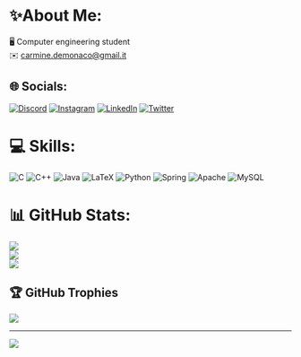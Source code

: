 # ✨️About Me:
🖥️ Computer engineering student<br>✉️ carmine.demonaco@gmail.it


## 🌐 Socials:
[![Discord](https://img.shields.io/badge/Discord-%237289DA.svg?logo=discord&logoColor=white)](https://discord.gg/oldhipsterboy#1220) [![Instagram](https://img.shields.io/badge/Instagram-%23E4405F.svg?logo=Instagram&logoColor=white)](https://instagram.com/unknowncharacter_?igshid=ZDc4ODBmNjlmNQ==) [![LinkedIn](https://img.shields.io/badge/LinkedIn-%230077B5.svg?logo=linkedin&logoColor=white)](https://www.linkedin.com/in/carmine-de-monaco-b709b7234) [![Twitter](https://img.shields.io/badge/Twitter-%231DA1F2.svg?logo=Twitter&logoColor=white)](https://twitter.com/oldhipsterboy?t=jf-YYV08FlicWucTdeSv3g&s=35) 

# 💻 Skills:
![C](https://img.shields.io/badge/c-%2300599C.svg?style=for-the-badge&logo=c&logoColor=white) ![C++](https://img.shields.io/badge/c++-%2300599C.svg?style=for-the-badge&logo=c%2B%2B&logoColor=white) ![Java](https://img.shields.io/badge/java-%23ED8B00.svg?style=for-the-badge&logo=java&logoColor=white) ![LaTeX](https://img.shields.io/badge/latex-%23008080.svg?style=for-the-badge&logo=latex&logoColor=white) ![Python](https://img.shields.io/badge/python-3670A0?style=for-the-badge&logo=python&logoColor=ffdd54) ![Spring](https://img.shields.io/badge/spring-%236DB33F.svg?style=for-the-badge&logo=spring&logoColor=white) ![Apache](https://img.shields.io/badge/apache-%23D42029.svg?style=for-the-badge&logo=apache&logoColor=white) ![MySQL](https://img.shields.io/badge/mysql-%2300f.svg?style=for-the-badge&logo=mysql&logoColor=white) 
# 📊 GitHub Stats:
![](https://github-readme-stats-cdemonaco99.vercel.app/api?username=cdemonco99&theme=dark&hide_border=false&include_all_commits=true&count_private=true)<br/>
![](https://github-readme-streak-stats.herokuapp.com/?user=cdemonaco99&theme=dark&hide_border=false)<br/>
![](https://github-readme-stats-cdemonaco99.vercel.app/api/top-langs/?username=cdemonaco99&theme=dark&hide_border=false&include_all_commits=true&count_private=true&layout=compact)

## 🏆 GitHub Trophies
![](https://github-profile-trophy.vercel.app/?username=cdemonaco99&theme=monokai&no-frame=false&no-bg=true&margin-w=4)

---
[![](https://visitcount.itsvg.in/api?id=cdemonaco99&icon=0&color=0)](https://visitcount.itsvg.in)

<!--
**cdemonaco99/cdemonaco99** is a ✨ _special_ ✨ repository because its `README.md` (this file) appears on your GitHub profile.

Here are some ideas to get you started:

- 🔭 I’m currently working on ...
- 🌱 I’m currently learning ...
- 👯 I’m looking to collaborate on ...
- 🤔 I’m looking for help with ...
- 💬 Ask me about ...
- 📫 How to reach me: ...
- 😄 Pronouns: ...
- ⚡ Fun fact: ...
-->

